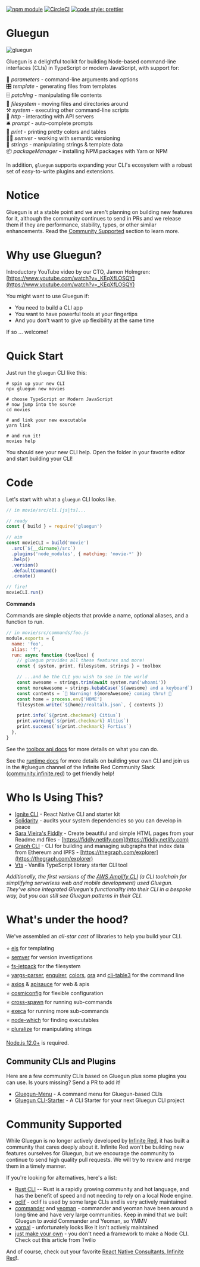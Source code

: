 [![npm module](https://badge.fury.io/js/gluegun.svg)](https://www.npmjs.org/package/gluegun)
[![CircleCI](https://circleci.com/gh/infinitered/gluegun.svg?style=svg)](https://circleci.com/gh/infinitered/gluegun)
[![code style: prettier](https://img.shields.io/badge/code_style-prettier-ff69b4.svg?style=flat-square)](https://github.com/prettier/prettier)

# Gluegun

![gluegun](https://user-images.githubusercontent.com/1479215/50237287-5a23e380-0371-11e9-89ea-85b41cd25217.jpg)

Gluegun is a delightful toolkit for building Node-based command-line interfaces (CLIs) in TypeScript or modern JavaScript, with support for:

🌯 _parameters_ - command-line arguments and options<br />
🎛 _template_ - generating files from templates<br />
🗄 _patching_ - manipulating file contents<br />
💾 _filesystem_ - moving files and directories around<br />
⚒ _system_ - executing other command-line scripts<br />
🎅 _http_ - interacting with API servers<br />
🛎 _prompt_ - auto-complete prompts<br />
💃 _print_ - printing pretty colors and tables<br />
👩‍✈️ _semver_ - working with semantic versioning<br />
🎻 _strings_ - manipulating strings & template data<br />
📦 _packageManager_ - installing NPM packages with Yarn or NPM<br />

In addition, `gluegun` supports expanding your CLI's ecosystem with a robust set of easy-to-write plugins and extensions.

# Notice

Gluegun is at a stable point and we aren't planning on building new features for it, although the community continues to send in PRs and we release them if they are performance, stability, types, or other similar enhancements. Read the [Community Supported](#Community-Supported) section to learn more.

# Why use Gluegun?

Introductory YouTube video by our CTO, Jamon Holmgren: [https://www.youtube.com/watch?v=_KEqXfLOSQY](https://www.youtube.com/watch?v=_KEqXfLOSQY)

You might want to use Gluegun if:

- You need to build a CLI app
- You want to have powerful tools at your fingertips
- And you don't want to give up flexibility at the same time

If so ... welcome!

# Quick Start

Just run the `gluegun` CLI like this:

```
# spin up your new CLI
npx gluegun new movies

# choose TypeScript or Modern JavaScript
# now jump into the source
cd movies

# and link your new executable
yarn link

# and run it!
movies help
```

You should see your new CLI help. Open the folder in your favorite editor and start building your CLI!

# Code

Let's start with what a `gluegun` CLI looks like.

```js
// in movie/src/cli.[js|ts]...

// ready
const { build } = require('gluegun')

// aim
const movieCLI = build('movie')
  .src(`${__dirname}/src`)
  .plugins('node_modules', { matching: 'movie-*' })
  .help()
  .version()
  .defaultCommand()
  .create()

// fire!
movieCLI.run()
```

**Commands**

Commands are simple objects that provide a name, optional aliases, and a function to run.

```js
// in movie/src/commands/foo.js
module.exports = {
  name: 'foo',
  alias: 'f',
  run: async function (toolbox) {
    // gluegun provides all these features and more!
    const { system, print, filesystem, strings } = toolbox

    // ...and be the CLI you wish to see in the world
    const awesome = strings.trim(await system.run('whoami'))
    const moreAwesome = strings.kebabCase(`${awesome} and a keyboard`)
    const contents = `🚨 Warning! ${moreAwesome} coming thru! 🚨`
    const home = process.env['HOME']
    filesystem.write(`${home}/realtalk.json`, { contents })

    print.info(`${print.checkmark} Citius`)
    print.warning(`${print.checkmark} Altius`)
    print.success(`${print.checkmark} Fortius`)
  },
}
```

See the [toolbox api docs](./docs/toolbox-api.md) for more details on what you can do.

See the [runtime docs](./docs/runtime.md) for more details on building your own CLI and join us in the #gluegun channel of the Infinite Red Community Slack ([community.infinite.red](http://community.infinite.red)) to get friendly help!

# Who Is Using This?

- [Ignite CLI](https://github.com/infinitered/ignite) - React Native CLI and starter kit
- [Solidarity](https://github.com/infinitered/solidarity) - audits your system dependencies so you can develop in peace
- [Sara Vieira's Fiddly](https://github.com/SaraVieira/fiddly) - Create beautiful and simple HTML pages from your Readme.md files - [https://fiddly.netlify.com](https://fiddly.netlify.com)
- [Graph CLI](https://github.com/graphprotocol/graph-cli) - CLI for building and managing subgraphs that index data from Ethereum and IPFS - [https://thegraph.com/explorer](https://thegraph.com/explorer)
- [Vts](https://github.com/snowfrogdev/Vts) - Vanilla TypeScript library starter CLI tool

*Additionally, the first versions of the [AWS Amplify CLI](https://github.com/aws-amplify/amplify-cli) (a CLI toolchain for simplifying serverless web and mobile development) used Gluegun. They've since integrated Gluegun's functionality into their CLI in a bespoke way, but you can still see Gluegun patterns in their CLI.*

# What's under the hood?

We've assembled an _all-star cast_ of libraries to help you build your CLI.

⭐️ [ejs](https://github.com/mde/ejs) for templating<br />
⭐️ [semver](https://github.com/npm/node-semver) for version investigations<br />
⭐️ [fs-jetpack](https://github.com/szwacz/fs-jetpack) for the filesystem<br />
⭐️ [yargs-parser](https://github.com/yargs/yargs-parser), [enquirer](https://github.com/enquirer/enquirer), [colors](https://github.com/Marak/colors.js), [ora](https://github.com/sindresorhus/ora) and [cli-table3](https://github.com/cli-table/cli-table3) for the command line<br />
⭐️ [axios](https://github.com/mzabriskie/axios) & [apisauce](https://github.com/infinitered/apisauce) for web & apis<br />
⭐️ [cosmiconfig](https://github.com/davidtheclark/cosmiconfig) for flexible configuration </br>
⭐️ [cross-spawn](https://github.com/IndigoUnited/node-cross-spawn) for running sub-commands</br>
⭐️ [execa](https://github.com/sindresorhus/execa) for running more sub-commands</br>
⭐️ [node-which](https://github.com/npm/node-which) for finding executables</br>
⭐️ [pluralize](https://github.com/blakeembrey/pluralize) for manipulating strings</br>

[Node.js 12.0+](https://nodejs.org) is required.

## Community CLIs and Plugins

Here are a few community CLIs based on Gluegun plus some plugins you can use. Is yours missing? Send a PR to add it!

- [Gluegun-Menu](https://github.com/lenneTech/gluegun-menu) - A command menu for Gluegun-based CLIs
- [Gluegun CLI-Starter](https://github.com/lenneTech/cli-starter) - A CLI Starter for your next Gluegun CLI project

# Community Supported

While Gluegun is no longer actively developed by [Infinite Red](https://infinite.red), it has built a community that cares deeply about it. Infinite Red won't be building new features ourselves for Gluegun, but we encourage the community to continue to send high quality pull requests. We will try to review and merge them in a timely manner.

If you're looking for alternatives, here's a list:

* [Rust CLI](https://rust-cli.github.io/book/index.html) -- Rust is a rapidly growing community and hot language, and has the benefit of speed and not needing to rely on a local Node engine.
* [oclif](https://oclif.io/) - oclif is used by some large CLIs and is very actively maintained
* [commander](https://github.com/tj/commander.js/) and [yeoman](https://yeoman.io/) - commander and yeoman have been around a long time and have very large communities. Keep in mind that we built Gluegun to avoid Commander and Yeoman, so YMMV
* [vorpal](https://vorpal.js.org/) - unfortunately looks like it isn't actively maintained
* [just make your own](https://www.twilio.com/blog/how-to-build-a-cli-with-node-js) - you don't need a framework to make a Node CLI. Check out this article from Twilio

And of course, check out your favorite [React Native Consultants, Infinite Red](https://infinite.red/react-native-consultants)!.
